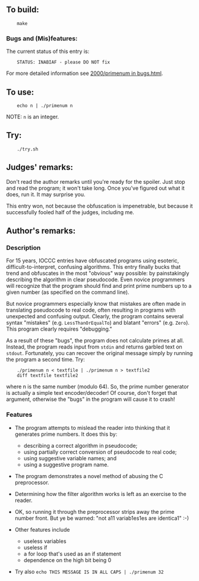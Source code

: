 ## To build:

``` <!---sh-->
    make
```


### Bugs and (Mis)features:

The current status of this entry is:

```
    STATUS: INABIAF - please DO NOT fix
```

For more detailed information see [2000/primenum in bugs.html](../../bugs.html#2000_primenum).


## To use:

``` <!---sh-->
    echo n | ./primenum n
```

NOTE: `n` is an integer.


## Try:

``` <!---sh-->
    ./try.sh
```


## Judges' remarks:

Don't read the author remarks until you're ready for the spoiler.
Just stop and read the program; it won't take long.  Once you've figured
out what it does, run it.  It may surprise you.

This entry won, not because the obfuscation is impenetrable, but because
it successfully fooled half of the judges, including me.


## Author's remarks:

### Description

For 15 years, IOCCC entries have obfuscated programs using esoteric,
difficult-to-interpret, confusing algorithms.  This entry finally bucks
that trend and obfuscates in the most "obvious" way possible: by
painstakingly describing the algorithm in clear pseudocode.  Even novice
programmers will recognize that the program should find and print prime
numbers up to a given number (as specified on the command line).

But novice programmers especially know that mistakes are often made in
translating pseudocode to real code, often resulting in programs with
unexpected and confusing output.  Clearly, the program contains several
syntax "mistakes" (e.g. `LessThanOrEqualTo`) and blatant "errors" (e.g.
`Zero`).  This program clearly requires "debugging."

As a result of these "bugs", the program does not calculate primes at all.
Instead, the program reads input from `stdin` and returns garbled text on
`stdout`.  Fortunately, you can recover the original message simply by
running the program a second time.  Try:

``` <!---sh-->
    ./primenum n < textfile | ./primenum n > textfile2
    diff textfile textfile2
```

where n is the same number (modulo 64).  So, the prime number generator
is actually a simple text encoder/decoder!  Of course, don't forget that
argument, otherwise the "bugs" in the program will cause it to crash!

### Features

- The program attempts to mislead the reader into thinking that it
  generates prime numbers.  It does this by:
    * describing a correct algorithm in pseudocode;
    * using partially correct conversion of pseudocode to real code;
    * using suggestive variable names; and
    * using a suggestive program name.

- The program demonstrates a novel method of abusing the C preprocessor.

- Determining how the filter algorithm works is left as an exercise to the
  reader.

- OK, so running it through the preprocessor strips away the prime
  number front.  But ye be warned: "not a11 variab1es1es are identica1" :-)

- Other features include
    * useless variables
    * useless if
    * a for loop that's used as an if statement
    * dependence on the high bit being 0

- Try also
  `echo THIS MESSAGE IS IN ALL CAPS | ./primenum 32`


<!--

    Copyright © 1984-2024 by Landon Curt Noll. All Rights Reserved.

    You are free to share and adapt this file under the terms of this license:

        Creative Commons Attribution-ShareAlike 4.0 International (CC BY-SA 4.0)

    For more information, see:

        https://creativecommons.org/licenses/by-sa/4.0/

-->
